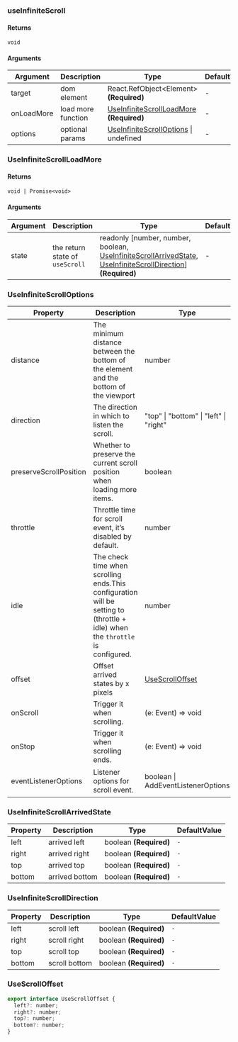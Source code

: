 ### useInfiniteScroll

#### Returns
`void`

#### Arguments
|Argument|Description|Type|DefaultValue|
|---|---|---|---|
|target|dom element|React.RefObject&lt;Element&gt;  **(Required)**|-|
|onLoadMore|load more function|[UseInfiniteScrollLoadMore](#UseInfiniteScrollLoadMore)  **(Required)**|-|
|options|optional params|[UseInfiniteScrollOptions](#UseInfiniteScrollOptions) \| undefined |-|

### UseInfiniteScrollLoadMore

#### Returns
`void | Promise<void>`

#### Arguments
|Argument|Description|Type|DefaultValue|
|---|---|---|---|
|state|the return state of `useScroll`|readonly [number, number, boolean, [UseInfiniteScrollArrivedState](#UseInfiniteScrollArrivedState), [UseInfiniteScrollDirection](#UseInfiniteScrollDirection)]  **(Required)**|-|

### UseInfiniteScrollOptions

|Property|Description|Type|DefaultValue|
|---|---|---|---|
|distance|The minimum distance between the bottom of the element and the bottom of the viewport|number |`0`|
|direction|The direction in which to listen the scroll.|"top" \| "bottom" \| "left" \| "right" |`'bottom'`|
|preserveScrollPosition|Whether to preserve the current scroll position when loading more items.|boolean |`-`|
|throttle|Throttle time for scroll event, it’s disabled by default.|number |`0`|
|idle|The check time when scrolling ends.This configuration will be setting to (throttle + idle) when the `throttle` is configured.|number |`-`|
|offset|Offset arrived states by x pixels|[UseScrollOffset](#UseScrollOffset) |`-`|
|onScroll|Trigger it when scrolling.|(e: Event) => void |`-`|
|onStop|Trigger it when scrolling ends.|(e: Event) => void |`-`|
|eventListenerOptions|Listener options for scroll event.|boolean \| AddEventListenerOptions |`{capture: false, passive: true}`|

### UseInfiniteScrollArrivedState

|Property|Description|Type|DefaultValue|
|---|---|---|---|
|left|arrived left|boolean  **(Required)**|`-`|
|right|arrived right|boolean  **(Required)**|`-`|
|top|arrived top|boolean  **(Required)**|`-`|
|bottom|arrived bottom|boolean  **(Required)**|`-`|

### UseInfiniteScrollDirection

|Property|Description|Type|DefaultValue|
|---|---|---|---|
|left|scroll left|boolean  **(Required)**|`-`|
|right|scroll right|boolean  **(Required)**|`-`|
|top|scroll top|boolean  **(Required)**|`-`|
|bottom|scroll bottom|boolean  **(Required)**|`-`|

### UseScrollOffset

```js
export interface UseScrollOffset {
  left?: number;
  right?: number;
  top?: number;
  bottom?: number;
}
```